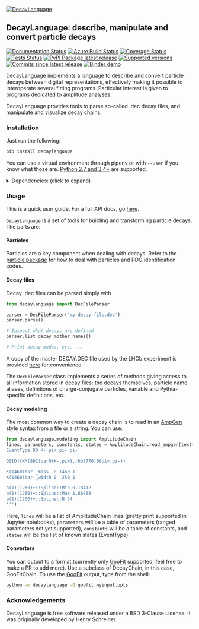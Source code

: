 [![DecayLanguage](images/DecayLanguage.png)](http://decaylanguage.readthedocs.io/en/latest/)

## DecayLanguage: describe, manipulate and convert particle decays

[![Documentation Status](https://readthedocs.org/projects/decaylanguage/badge/?style=flat)](https://readthedocs.org/projects/decaylanguage)
[![Azure Build Status](https://dev.azure.com/scikit-hep/decaylanguage/_apis/build/status/scikit-hep.decaylanguage?branchName=master)](https://dev.azure.com/scikit-hep/decaylanguage/_build/latest?definitionId=3?branchName=master)
[![Coverage Status](https://img.shields.io/azure-devops/coverage/scikit-hep/decaylanguage/3.svg)](https://dev.azure.com/scikit-hep/decaylanguage/_build/latest?definitionId=3?branchName=master)
[![Tests Status](https://img.shields.io/azure-devops/tests/scikit-hep/decaylanguage/3.svg)](https://dev.azure.com/scikit-hep/decaylanguage/_build/latest?definitionId=3?branchName=master)
[![PyPI Package latest release](https://img.shields.io/pypi/v/decaylanguage.svg)](https://pypi.python.org/pypi/decaylanguage)
[![Supported versions](https://img.shields.io/pypi/pyversions/decaylanguage.svg)](https://pypi.python.org/pypi/decaylanguage)
[![Commits since latest release](https://img.shields.io/github/commits-since/scikit-hep/decaylanguage/v0.2.0.svg)](https://github.com/scikit-hep/decaylanguage/compare/v0.2.0...master)
[![Binder demo](https://mybinder.org/badge_logo.svg)](https://mybinder.org/v2/gh/scikit-hep/decaylanguage/master?urlpath=lab/tree/notebooks/DecayLanguageDemo.ipynb)


<!-- break -->

DecayLanguage implements a language to describe and convert particle decays
between digital representations, effectively making it possible to interoperate
several fitting programs. Particular interest is given to programs dedicated
to amplitude analyses.

DecayLanguage provides tools to parse so-called .dec decay files,
and manipulate and visualize decay chains.


### Installation

Just run the following:

```bash
pip install decaylanguage
```

You can use a virtual environment through pipenv or with `--user` if you know
what those are. [Python 2.7 and 3.4+](http://docs.python-guide.org/en/latest/starting/installation) are supported.

<details><summary>Dependencies: (click to expand)</summary><p>

Required and compatibility dependencies will be automatically installed by pip.

#### Required dependencies:

-   [particle](https://github.com/scikit-hep/particle): PDG particle data and identification codes
-   [Numpy](https://scipy.org/install.html): The numerical library for Python
-   [pandas](https://pandas.pydata.org/): Tabular data in Python
-   [attrs](https://github.com/python-attrs/attrs): DataClasses for Python
-   [plumbum](https://github.com/tomerfiliba/plumbum): Command line tools
-   [lark-parser](https://github.com/lark-parser/lark): A modern parsing library for Python

#### Python compatibility:
-   [six](https://github.com/benjaminp/six): Compatibility library
-   [pathlib2](https://github.com/mcmtroffaes/pathlib2) backport if using Python 2.7
-   [enum34](https://bitbucket.org/stoneleaf/enum34) backport if using Python /< 3.5
-   [importlib_resources](http://importlib-resources.readthedocs.io/en/latest/) backport if using Python /< 3.7


#### Recommended dependencies:
-   [graphviz](https://gitlab.com/graphviz/graphviz/) to render (DOT
    language) graph descriptions of decay chains.
</p></details>


### Usage

This is a quick user guide. For a full API docs, go [here](https://decaylanguage.readthedocs.io/en/latest/).

``DecayLanguage`` is a set of tools for building and transforming particle
decays. The parts are:

#### Particles

Particles are a key component when dealing with decays.
Refer to the [particle package](https://github.com/scikit-hep/particle)
for how to deal with particles and PDG identification codes.

#### Decay files

Decay .dec files can be parsed simply with

```python
from decaylanguage import DecFileParser

parser = DecFileParser('my-decay-file.dec')
parser.parse()

# Inspect what decays are defined
parser.list_decay_mother_names()

# Print decay modes, etc. ...
```

A copy of the master DECAY.DEC file used by the LHCb experiment is provided
[here](https://github.com/scikit-hep/decaylanguage/tree/master/decaylanguage/data)
for convenience.

The `DecFileParser` class implements a series of methods giving access to all
information stored in decay files: the decays themselves, particle name aliases,
definitions of charge-conjugate particles, variable and Pythia-specific
definitions, etc.

#### Decay modeling

The most common way to create a decay chain is to read in an [AmpGen]
style syntax from a file or a string. You can use:

```python
from decaylanguage.modeling import AmplitudeChain
lines, parameters, constants, states = AmplitudeChain.read_ampgen(text='''
EventType D0 K- pi+ pi+ pi-

D0[D]{K*(892)bar0{K-,pi+},rho(770)0{pi+,pi-}}                            0 1 0.1 0 1 0.1

K(1460)bar-_mass  0 1460 1
K(1460)bar-_width 0  250 1

a(1)(1260)+::Spline::Min 0.18412
a(1)(1260)+::Spline::Max 1.86869
a(1)(1260)+::Spline::N 34
''')
```

Here, `lines` will be a list of AmplitudeChain lines (pretty print supported in Jupyter notebooks),
`parameters` will be a table of parameters (ranged parameters not yet supported),
`constants` will be a table of constants,
and `states` will be the list of known states (EventType).

#### Converters

You can output to a format (currently only [GooFit] supported, feel free
to make a PR to add more). Use a subclass of DecayChain, in this case,
GooFitChain. To use the [GooFit] output, type from the shell:

```bash
python -m decaylanguage -G goofit myinput.opts
```

### Acknowledgements

DecayLanguage is free software released under a BSD 3-Clause License.
It was originally developed by Henry Schreiner.

[AmpGen]: https://gitlab.cern.ch/lhcb/Gauss/tree/LHCBGAUSS-1058.AmpGenDev/Gen/AmpGen
[GooFit]: https://GooFit.github.io
